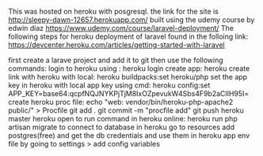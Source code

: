 This was hosted on heroku with posgresql. the link for the site is http://sleepy-dawn-12657.herokuapp.com/
built using the udemy course by edwin diaz https://www.udemy.com/course/laravel-deployment/
The following steps for heroku deployment of laravel found in the folloing link: https://devcenter.heroku.com/articles/getting-started-with-laravel

first create a larave project and add it to git then use the following commands:
login to heroku using : heroku login
create app: heroku create
link with heroku with local: heroku buildpacks:set heroku/php
set the app key in heroku with local app key using cmd: heroku config:set APP_KEY=base64:qcpfNQJNYKPjTjM8IxOZpevukW4Sbs4F9b2aClIH95I=
create heroku proc file: echo "web: vendor/bin/heroku-php-apache2 public/" > Procfile
git add .
git commit -m "procfile add"
git push heroku master
heroku open
to run command in heroku online: heroku run php artisan migrate to connect to database in heroku go to resources add postgres(free) and get the db credentials and use them in heroku app env file by going to settings > add config variables

